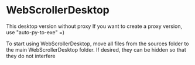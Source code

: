 
# WebScrollerDesktop

This desktop version without proxy
If you want to create a proxy version, use "auto-py-to-exe" =)

To start using WebScrollerDesktop, 
move all files from the sources folder to the main WebScrollerDesktop folder. 
If desired, they can be hidden so that they do not interfere
